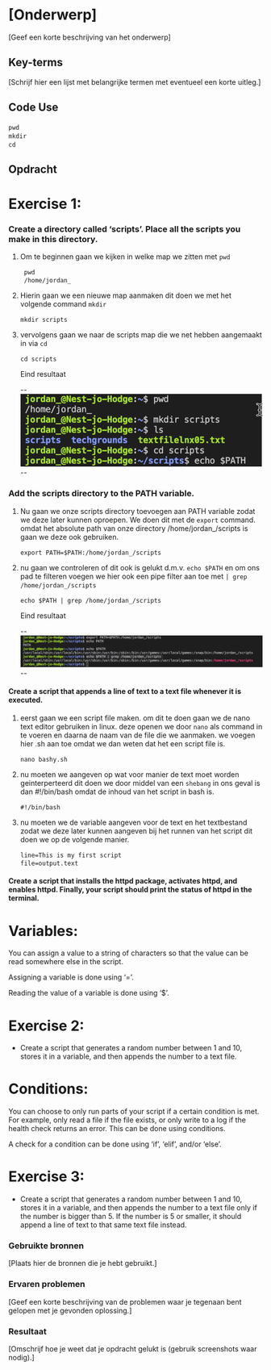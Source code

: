 # [Onderwerp]
[Geef een korte beschrijving van het onderwerp]

## Key-terms
[Schrijf hier een lijst met belangrijke termen met eventueel een korte uitleg.]

## Code Use
`pwd`  
`mkdir`  
`cd`



## Opdracht

# **Exercise 1:**

### Create a directory called ‘scripts’. Place all the scripts you make in this directory.

1. Om te beginnen gaan we kijken in welke map we zitten met `pwd`

   ~~~~
    pwd
    /home/jordan_
   ~~~~

2. Hierin gaan we een nieuwe map aanmaken dit doen we met het volgende command `mkdir`

    ~~~~
    mkdir scripts
    ~~~~

3. vervolgens gaan we naar de scripts map die we net hebben aangemaakt in via `cd`

    ~~~~
    cd scripts
    ~~~~

    Eind resultaat

    --
    ![create_directory_scripts](../00_includes/%5BLNX07%5D%20Screenshots/create_directory_scripts.png)--

### Add the scripts directory to the PATH variable.

1. Nu gaan we onze scripts directory toevoegen aan PATH variable zodat we deze later kunnen oproepen. We doen dit met de `export` command. omdat het absolute path van onze directory /home/jordan_/scripts is gaan we deze ook gebruiken.

    ~~~
    export PATH=$PATH:/home/jordan_/scripts
    ~~~
2. nu gaan we controleren of dit ook is gelukt d.m.v. `echo $PATH` en om ons pad te filteren voegen we hier ook een pipe filter aan toe met `| grep /home/jordan_/scripts`
    ~~~
    echo $PATH | grep /home/jordan_/scripts
    ~~~

    Eind resultaat

    --
    ![Alt text](../00_includes/%5BLNX07%5D%20Screenshots/Adddirectorytopathvariable.png)--
    
#### Create a script that appends a line of text to a text file whenever it is executed.

1. eerst gaan we een script file maken. om dit te doen gaan we de nano text editor gebruiken in linux. deze openen we door `nano` als command in te voeren en daarna de naam van de file die we aanmaken. we voegen hier .sh aan toe omdat we dan weten dat het een script file is.
    ~~~~
    nano bashy.sh
    ~~~~
2. nu moeten we aangeven op wat voor manier de text moet worden geinterperteerd dit doen we door middel van een `shebang` in ons geval is dan #!/bin/bash omdat de inhoud van het script in bash is.
    ~~~~
    #!/bin/bash
    ~~~~
3. nu moeten we de variable aangeven voor de text en het textbestand zodat we deze later kunnen aangeven bij het runnen van het script dit doen we op de volgende manier.
    ~~~
    line=This is my first script
    file=output.text
    ~~~

#### Create a script that installs the httpd package, activates httpd, and enables httpd. Finally, your script should print the status of httpd in the terminal.

# **Variables:**

You can assign a value to a string of characters so that the value can be read somewhere else in the script.

Assigning a variable is done using ‘=’.

Reading the value of a variable is done using ‘$<insert variable name here>’.

# **Exercise 2:**

- Create a script that generates a random number between 1 and 10, stores it in a variable, and then appends the number to a text file.

# **Conditions:**

You can choose to only run parts of your script if a certain condition is met. For example, only read a file if the file exists, or only write to a log if the health check returns an error. This can be done using conditions.

A check for a condition can be done using ‘if’, ‘elif’, and/or ‘else’.

# **Exercise 3:**

- Create a script that generates a random number between 1 and 10, stores it in a variable, and then appends the number to a text file only if the number is bigger than 5. If the number is 5 or smaller, it should append a line of text to that same text file instead.

### Gebruikte bronnen
[Plaats hier de bronnen die je hebt gebruikt.]

### Ervaren problemen
[Geef een korte beschrijving van de problemen waar je tegenaan bent gelopen met je gevonden oplossing.]

### Resultaat
[Omschrijf hoe je weet dat je opdracht gelukt is (gebruik screenshots waar nodig).]
